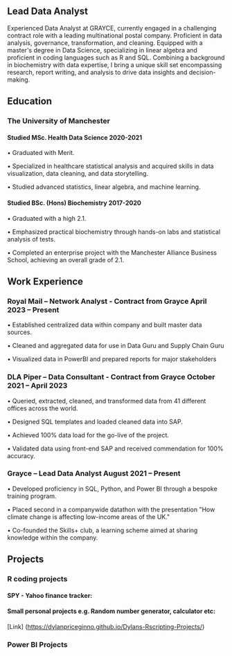 ## Lead Data Analyst

Experienced Data Analyst at GRAYCE, currently engaged in a challenging contract role with a leading multinational postal company. Proficient in data analysis, governance, transformation, and cleaning. Equipped with a master's degree in Data Science, specializing in linear algebra and proficient in coding languages such as R and SQL. Combining a background in biochemistry with data expertise, I bring a unique skill set encompassing research, report writing, and analysis to drive data insights and decision-making.

## Education
### The University of Manchester				

#### Studied MSc. Health Data Science										 2020-2021

•	Graduated with Merit.

•	Specialized in healthcare statistical analysis and acquired skills in data visualization, data cleaning, and data storytelling.

•	Studied advanced statistics, linear algebra, and machine learning.

#### Studied BSc. (Hons) Biochemistry 										2017-2020

•	Graduated with a high 2.1.

•	Emphasized practical biochemistry through hands-on labs and statistical analysis of tests.

•	Completed an enterprise project with the Manchester Alliance Business School, achieving an overall grade of 2.1.

## Work Experience

### Royal Mail – Network Analyst - Contract from Grayce					April 2023 – Present
•	Established centralized data within company and built master data sources.

•	Cleaned and aggregated data for use in Data Guru and Supply Chain Guru

•	Visualized data in PowerBI and prepared reports for major stakeholders

### DLA Piper – Data Consultant - Contract from Grayce					October 2021 – April 2023

•	Queried, extracted, cleaned, and transformed data from 41 different offices across the world.

•	Designed SQL templates and loaded cleaned data into SAP.

•	Achieved 100% data load for the go-live of the project.

•	Validated data using front-end SAP and received commendation for 100% accuracy.

### Grayce – Lead Data Analyst 								August 2021 – Present

•	Developed proficiency in SQL, Python, and Power BI through a bespoke training program.

•	Placed second in a companywide datathon with the presentation "How climate change is affecting low-income areas of the UK."

•	Co-founded the Skills+ club, a learning scheme aimed at sharing knowledge within the company.

## Projects

### R coding projects

#### SPY - Yahoo finance tracker: 

#### Small personal projects e.g. Random number generator, calculator etc: 
[Link] (https://dylanpriceginno.github.io/Dylans-Rscripting-Projects/)

### Power BI Projects



